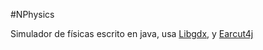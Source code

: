 #NPhysics  

Simulador de físicas escrito en java, usa [Libgdx](https://libgdx.badlogicgames.com/), y [Earcut4j](https://github.com/earcut4j/earcut4j)  

